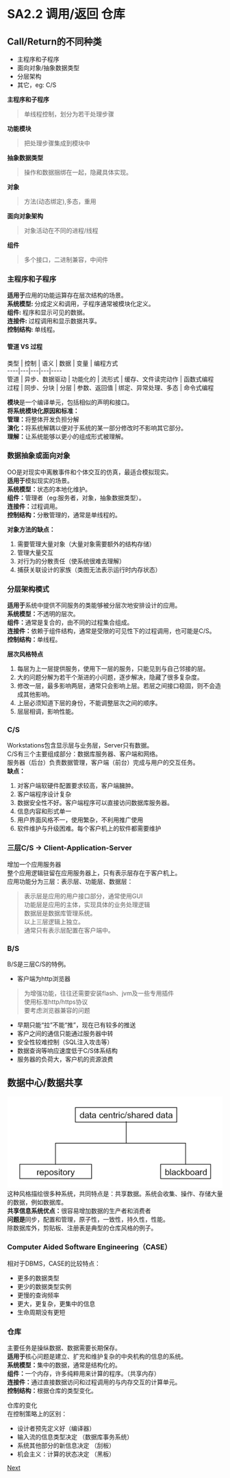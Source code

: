 # SA2.2  调用/返回 仓库  

## Call/Return的不同种类  

* 主程序和子程序  
* 面向对象/抽象数据类型  
* 分层架构  
* 其它，eg: C/S  

<b> 主程序和子程序</b>  
> 单线程控制，划分为若干处理步骤  

<b> 功能模块</b>  
> 把处理步骤集成到模块中  

<b> 抽象数据类型 </b>  
> 操作和数据捆绑在一起，隐藏具体实现。  

<b> 对象 </b>  
> 方法(动态绑定),多态，重用  

<b> 面向对象架构 </b>  
> 对象活动在不同的进程/线程  

<b> 组件</b>  
> 多个接口，二进制兼容，中间件  

### 主程序和子程序
<b>适用于</b>应用的功能运算存在层次结构的场景。  
<b>系统模型: </b>分成定义和调用，子程序通常被模块化定义。  
<b>组件: </b>程序和显示可见的数据。  
<b>连接件: </b>过程调用和显示数据共享。  
<b>控制结构: </b>单线程。  

#### 管道 VS 过程

类型 | 控制 | 语义 | 数据 | 变量 | 编程方式  
----|---|---|---|----  
管道 | 异步、数据驱动 | 功能化的 | 流形式 | 缓存、文件读完动作 | 函数式编程  
过程 | 同步、分块 | 分层 | 参数、返回值 | 绑定、异常处理、多态 | 命令式编程  

<b>模块</b>是一个编译单元，包括相似的声明和接口。  
<strong>将系统模块化原因和标准：</strong>  
<b>管理：</b>将整体开发负担分解  
<b>演化：</b>将系统解耦以便对于系统的某一部分修改时不影响其它部分。  
<b>理解：</b>让系统能够以更小的组成形式被理解。  

### 数据抽象或面向对象  

OO是对现实中离散事件和个体交互的仿真，最适合模拟现实。  
<b>适用于</b>模拟现实的场景。  
<b>系统模型：</b>状态的本地化维护。  
<b>组件：</b>管理者（eg:服务者，对象，抽象数据类型）。  
<b>连接件：</b>过程调用。  
<b>控制结构：</b>分散管理的，通常是单线程的。  

<b>对象方法的缺点：</b>  
1. 需要管理大量对象（大量对象需要额外的结构存储）  
2. 管理大量交互  
3. 对行为的分散责任（使系统很难去理解）  
4. 捕获关联设计的家族（类图无法表示运行时内存状态）  

### 分层架构模式  
<b>适用于</b>系统中提供不同服务的类能够被分层次地安排设计的应用。  
<b>系统模型：</b>不透明的层次。  
<b>组件：</b>通常是复合的，由不同的过程集合组成。  
<b>连接件：</b>依赖于组件结构，通常是受限的可见性下的过程调用，也可能是C/S。  
<b>控制结构：</b>单线程。  

<strong>层次风格特点</strong>  
1. 每层为上一层提供服务，使用下一层的服务，只能见到与自己邻接的层。  
2. 大的问题分解为若干个渐进的小问题，逐步解决，隐藏了很多复杂度。  
3. 修改一层，最多影响两层，通常只会影响上层。若层之间接口稳固，则不会造成其他影响。  
4. 上层必须知道下层的身份，不能调整层次之间的顺序。  
5. 层层相调，影响性能。  

### C/S  
Workstations包含显示层与业务层，Server只有数据。  
C/S有三个主要组成部分：数据库服务器、客户端和网络。  
服务器（后台）负责数据管理，客户端（前台）完成与用户的交互任务。  
<b>缺点：</b>  
1. 对客户端软硬件配置要求较高，客户端臃肿。  
2. 客户端程序设计复杂  
3. 数据安全性不好。客户端程序可以直接访问数据库服务器。  
4. 信息内容和形式单一  
5. 用户界面风格不一，使用繁杂，不利用推广使用  
6. 软件维护与升级困难。每个客户机上的软件都需要维护  

### 三层C/S -> Client-Application-Server  
增加一个应用服务器  
整个应用逻辑驻留在应用服务器上，只有表示层存在于客户机上。  
应用功能分为三层：表示层、功能层、数据层：  
> 表示层是应用的用户接口部分，通常使用GUI  
功能层是应用的主体，实现具体的业务处理逻辑  
数据层是数据库管理系统。  
以上三层逻辑上独立。  
通常只有表示层配置在客户端中。  

### B/S  
B/S是三层C/S的特例。  
* 客户端为http浏览器
> 为增强功能，往往还需要安装flash、jvm及一些专用插件  
使用标准http/https协议  
要考虑浏览器兼容的问题  

* 早期只能“拉”不能“推”，现在已有较多的推送  
* 客户之间的通信只能通过服务器中转  
* 安全性较难控制（SQL注入攻击等）  
* 数据查询等响应速度低于C/S体系结构  
* 服务器的负荷大，客户机的资源浪费

## 数据中心/数据共享  
![](images/dataCentric.PNG)  
这种风格描绘很多种系统，共同特点是：共享数据。系统会收集、操作、存储大量的数据，例如数据库。  
<b>共享信息系统优点：</b>很容易增加数据的生产者和消费者  
<b>问题是</b>同步，配置和管理，原子性，一致性，持久性，性能。  
除数据库外，剪贴板、注册表是典型的仓库风格的例子。  

### Computer Aided Software Engineering（CASE）
相对于DBMS，CASE的比较特点：
* 更多的数据类型  
* 更少的数据类型实例  
* 更慢的查询频率  
* 更大，更复杂，更集中的信息  
* 生命周期没有更短  

### 仓库  
主要任务是操纵数据、数据需要长期保存。  
<b>适用于</b>核心问题是建立、扩充和维护复杂的中央机构的信息的系统。  
<b>系统模型：</b>集中的数据，通常是结构化的。  
<b>组件：</b>一个内存，许多纯粹用来计算的程序。（共享内存）  
<b>连接件：</b>通过直接数据访问和过程调用的与内存交互的计算单元。  
<b>控制结构：</b>根据仓库的类型变化。

仓库的变化  
在控制策略上的区别：  
* 设计者预先定义好（编译器）  
* 输入流的信息类型决定 （数据库事务系统）  
* 系统其他部分的新信息决定 （刮板）  
* 机会主义：计算的状态决定 （黑板）  

[Next](https://github.com/fanzhonghao/study/blob/softwareArchitecture/2.3.md)  